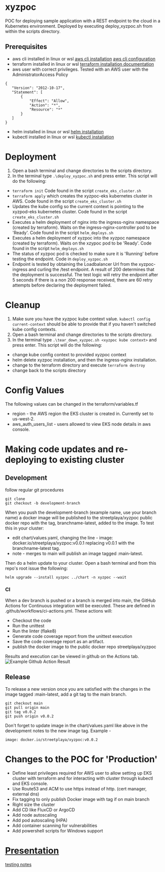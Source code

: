 # xyzpoc
POC for deploying sample application with a REST endpoint to the cloud in a Kubernetes environment. Deployed by executing deploy_xyzpoc.sh from within the scripts directory.

## Prerequisites
* aws cli installed in linux or wsl
  [aws cli installation](https://docs.aws.amazon.com/cli/latest/userguide/getting-started-install.html)
  [aws cli configuration](https://docs.aws.amazon.com/cli/latest/userguide/cli-chap-configure.html)
* terraform installed in linux or wsl
  [terraform installation documentation](https://developer.hashicorp.com/terraform/tutorials/aws-get-started/install-cli)
* aws user with correct privileges. Tested with an AWS user with the AdministratorAccess Policy
 ```
 {
    "Version": "2012-10-17",
    "Statement": [
        {
            "Effect": "Allow",
            "Action": "*",
            "Resource": "*"
        }
    ]
 }
 ```
* helm installed in linux or wsl
  [helm installation](https://helm.sh/docs/intro/install/)
* kubectl installed in linux or wsl
  [kubectl installation](https://kubernetes.io/docs/tasks/tools/install-kubectl-linux/)

# Deployment
1. Open a bash terminal and change directories to the scripts directory.
2. In the terminal type `.\deploy_xyzpoc.sh` and press enter. This script will do the following:
* `terraform init`  Code found in the script `create_eks_cluster.sh`
* `terraform apply` which creates the xyzpoc-eks kubernetes cluster in AWS. Code found in the script `create_eks_cluster.sh`
* Updates the kube config so the current context is pointing to the xyzpod-eks kubernetes cluster. Code found in the script `create_eks_cluster.sh`
* Executes a helm deployment of nginx into the ingress-nginx namespace (created by terraform). Waits on the ingress-nginx-controller pod to be 'Ready'. Code found in the script `helm_deploys.sh`
* Executes a helm deployment of xyzpoc into the xyzpoc namespace (created by terraform). Waits on the xzypoc pod to be 'Ready'. Code found in the script `helm_deploys.sh`
* The status of xyzpoc pod is checked to make sure it is 'Running' before testing the endpoint. Code in `deploy_xyzpoc.sh`
* Endpoint is tested by obtaining the Loadbalancer Url from the xyzpoc-ingress and curling the /test endpoint. A result of 200 determines that the deployment is successful.  The test logic will retry the endpoint after 5 seconds if there is a non 200 response received, there are 60 retry attempts before declaring the deployment failed.

# Cleanup
1. Make sure you have the xyzpoc kube context value.  `kubectl config current-context` should be able to provide that if you haven't switched kube config contexts.
2. Open a bash terminal and change directories to the scripts directory.
3. In the terminal type `.\tear_down_xyzpoc.sh <xyzpoc kube context>` and press enter. This script will do the following:
* change kube config context to provided xyzpoc context
* helm delete xyzpoc installation, and then the ingress-nginx installation.
* change to the terraform directory and execute `terraform destroy`
* change back to the scripts directory

# Config Values
The following values can be changed in the terraform/variables.tf
* region - the AWS region the EKS cluster is created in.  Currently set to us-west-2.
* aws_auth_users_list - users allowed to view EKS node details in aws console.

# Making code updates and re-deploying to existing cluster
## Development
follow regular git procedures
```
git clone
git checkout -b development-branch
```
When you push the development-branch (example name, use your branch name) a docker image will be published to the streetplaya/xyzpoc public docker repo with the tag, branchname-latest, added to the image. To test this in your cluster:
* edit chart/values.yaml, changing the line - image: docker.io/streetplaya/xyzpoc:v0.0.1 replacing v0.0.1 with the branchname-latest tag. 
* note - merges to main will publish an image tagged :main-latest.

Then do a helm update to your cluster.  Open a bash terminal and from this repo's root issue the following:
```
helm upgrade --install xyzpoc ../chart -n xyzpoc --wait
```

### CI
When a dev branch is pushed or a branch is merged into main, the GitHub Actions for Continuous integration witll be executed. These are defined in .github/workflows/ci-actions.yml. These actions will:
* Checkout the code
* Run the unittest
* Run the linter (flake8)
* Generate code coverage report from the unittest execution
* Save the code coverage report as an artifact.
* publish the docker image to the public docker repo streetplaya/xyzpoc

Results and execution can be viewed in github on the Actions tab.
![Example Github Action Result](docs/GithubActions.PNG)
 

## Release
To release a new version once you are satisfied with the changes in the image tagged :main-latest, add a git tag to the main branch.
```
git checkout main
git pull origin main
git tag v0.0.2
git push origin v0.0.2
```
Don't forget to update image in the chart/values.yaml like above in the development notes to the new image tag. Example -
```
image: docker.io/streetplaya/xyzpoc:v0.0.2
```


# Changes to the POC for 'Production'
* Define least privileges required for AWS user to allow setting up EKS cluster with terraform and for interacting with cluster through kubectl and EKS console.
* Use Route53 and ACM to use https instead of http. (cert manager, external dns)
* Fix tagging to only publish Docker image with tag if on main branch
* Right size the cluster
* Add CD like FluxCD or ArgoCD
* Add node autoscaling
* Add pod autoscaling (HPA)
* Add container scanning for vulnerabilities
* Add powershell scripts for Windows support

# [Presentation](docs/presentation.md)

[testing notes](docs/testing_notes.md)